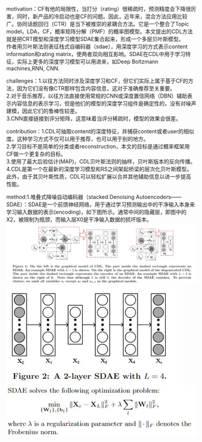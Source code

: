 motivation：CF有他的局限性，当打分（rating）很稀疏时，预测精度会下降很厉害，同时，新产品的冷启动也是CF的问题。因此，近年来，混合方法应用比较广。协同话题回归（CTR）是当下被推崇的紧耦合方法。它是一个整合了Topic model，LDA，CF，概率矩阵分解（PMF）的概率图模型。本文提出的CDL方法就是把CRT模型和深度学习模型SDAE集合起来，形成一个多层贝叶斯模型。  
作者用贝叶斯法则表征栈式自编码器（sdae），用深度学习的方式表示content information和rating matrix，使两者双向相互影响。SDAE在CDL中用于学习特征，实际上更多的深度学习模型可以用进来，如Deep Boltzmann machines,RNN, CNN.  
  
challenges：1.以往方法同时涉及深度学习和CF，但它们实际上属于基于CF的方法，因为它们没有像CTR那样包含内容信息，这对于准确推荐至关重要。  
2.对于音乐推荐，以往方法直接使用常规的CNN或深度置信网络（DBN）辅助表示内容信息的表示学习，但是他们的模型的深度学习组件是确定性的，没有对噪声建模，因此它们的鲁棒性较差。  
3.CNN直接链接到评分矩阵，这意味着当评分稀疏时，模型的效果会很差。  
  
contribution：1.CDL可抽取content的深度特征，并捕获content或者user的相似度。这种学习方式不仅可以用于推荐，也可以用于别的地方。  
2.学习目标不是简单的分类或者reconstruction，本文的目标是通过概率框架用CF做一个更复杂的目标。  
3.使用了最大后验估计(MAP)，CDL贝叶斯法则的抽样，贝叶斯版本的反向传播。  
4.CDL是第一个在最新的深度学习模型和RS之间架起桥梁的层次化贝叶斯模型。此外，由于其贝叶斯性质，CDL可以轻松扩展以合并其他辅助信息以进一步提高性能。  

method:1.堆叠式降噪自动编码器（stacked Denoising Autoencoders——SDAE）：SDAE是一个前馈神经网络，用于通过学习预测输出中的干净输入本身来学习输入数据的表示(encoding)，如下图所示。通常中间的隐藏层，即图中的X2，被限制为瓶颈，而输入层X0是干净输入数据的损坏版本。
![Image text](https://github.com/wqf321/recommandation-reading/blob/master/2015-Collaborative%20Deep%20Learning%20for%20Recommender%20Systems/1.jpg)  
![Image text](https://github.com/wqf321/recommandation-reading/blob/master/2015-Collaborative%20Deep%20Learning%20for%20Recommender%20Systems/2.jpg)  
![Image text](https://github.com/wqf321/recommandation-reading/blob/master/2015-Collaborative%20Deep%20Learning%20for%20Recommender%20Systems/3.jpg)  
